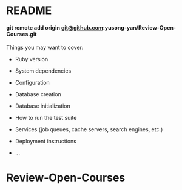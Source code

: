 # README

#### git remote add origin git@github.com:yusong-yan/Review-Open-Courses.git

Things you may want to cover:

* Ruby version

* System dependencies

* Configuration

* Database creation

* Database initialization

* How to run the test suite

* Services (job queues, cache servers, search engines, etc.)

* Deployment instructions

* ...
# Review-Open-Courses
